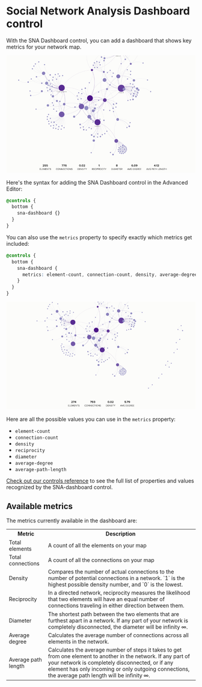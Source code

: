 # Social Network Analysis Dashboard control

With the SNA Dashboard control, you can add a dashboard that shows key metrics for your network map.

![SNA Dashboard](/images/sna-dashboard.png)

Here's the syntax for adding the SNA Dashboard control in the Advanced Editor:

```scss
@controls {
  bottom {
    sna-dashboard {}
  }
}
```

You can also use the `metrics` property to specify exactly which metrics get included:

```scss
@controls {
  bottom {
    sna-dashboard {
      metrics: element-count, connection-count, density, average-degree;
    }
  }
}
```

![SNA Dashboard with custom metrics](/images/sna-dashboard-custom-metrics.png)

Here are all the possible values you can use in the `metrics` property:

- `element-count`
- `connection-count`
- `density`
- `reciprocity`
- `diameter`
- `average-degree`
- `average-path-length`

[Check out our controls reference](/guides/controls/controls-reference.md) to see the full list of properties and values recognized by the SNA-dashboard control.


## Available metrics

The metrics currently available in the dashboard are:

<table><tbody>
<tr>
<th>Metric</th>
<th>Description</th>
</tr>
<tr>
<td>Total elements</td>
<td>A count of all the elements on your map</td>
</tr>
<tr>
<td>Total connections</td>
<td>A count of all the connections on your map</td>
</tr>
<tr>
<td>Density</td>
<td>Compares the number of actual connections to the number of potential connections in a network. `1` is the highest possible density number, and `0` is the lowest.</td>
</tr>
<tr>
<td>Reciprocity</td>
<td>In a directed network, reciprocity measures the likelihood that two elements will have an equal number of connections traveling in either direction between them.</td>
</tr>
<tr>
<td>Diameter</td>
<td>The shortest path between the two elements that are furthest apart in a network. If any part of your network is completely disconnected, the diameter will be infinity ∞.</td>
</tr>
<tr>
<td>Average degree</td>
<td>Calculates the average number of connections across all elements in the network.</td>
</tr>
<tr>
<td>Average path length</td>
<td>Calculates the average number of steps it takes to get from one element to another in the network. If any part of your network is completely disconnected, or if any element has only incoming or only outgoing connections, the average path length will be infinity ∞.</td>
</tr>
</tbody></table>
